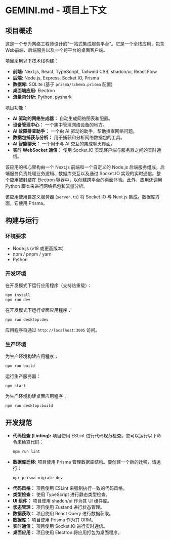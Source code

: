 # GEMINI.md - 项目上下文

## 项目概述

这是一个专为网络工程师设计的"一站式集成服务平台"。它是一个全栈应用，包含Web前端、后端服务以及一个跨平台的桌面客户端。

项目采用以下技术栈构建：

*   **前端:** Next.js, React, TypeScript, Tailwind CSS, shadcn/ui, React Flow
*   **后端:** Node.js, Express, Socket.IO, Prisma
*   **数据库:** SQLite (基于 `prisma/schema.prisma` 配置)
*   **桌面端应用:** Electron
*   **流量包分析:** Python, pyshark

项目功能：
- **AI 驱动的网络生成器：** 自动生成网络图表和配置。
- **设备管理中心：** 一个集中管理网络设备的地方。
- **AI 故障排查助手：** 一个由 AI 驱动的助手，帮助排查网络问题。
- **数据包捕获与分析：** 用于捕获和分析网络数据包的工具。
- **AI 智能聊天：** 一个用于与 AI 交互的集成聊天界面。
- **实时 WebSocket 通信：** 使用 Socket.IO 实现客户端与服务器之间的实时通信。

该应用的核心架构由一个 Next.js 前端和一个自定义的 Node.js 后端服务组成。后端服务负责处理业务逻辑、数据库交互以及通过 Socket.IO 实现的实时通信。整个应用被封装在 Electron 容器中，以创建跨平台的桌面体验。此外，应用还调用 Python 脚本来进行网络抓包和流量分析。

该应用使用自定义服务器 (`server.ts`) 将 Socket.IO 与 Next.js 集成。数据库方面，它使用 Prisma。

## 构建与运行

### 环境要求

*   Node.js (v18 或更高版本)
*   npm / pnpm / yarn
*   Python

### 开发环境

在开发模式下运行应用程序（支持热重载）：

```bash
npm install
npm run dev
```

在开发模式下运行桌面应用程序：

```bash
npm run desktop:dev
```

应用程序将通过 `http://localhost:3005` 访问。

### 生产环境

为生产环境构建应用程序：

```bash
npm run build
```

运行生产服务器：

```bash
npm start
```

为生产环境构建桌面应用程序：

```bash
npm run desktop:build
```

## 开发规范

- **代码检查 (Linting):** 项目使用 ESLint 进行代码规范检查。您可以运行以下命令来检查代码：
    ```bash
    npm run lint
    ```
- **数据库迁移:** 项目使用 Prisma 管理数据库结构。要创建一个新的迁移，请运行：
    ```bash
    npx prisma migrate dev
    ```
- **代码风格：** 项目使用 ESLint 来强制执行一致的代码风格。
- **类型检查：** 使用 TypeScript 进行静态类型检查。
- **UI 组件：** 项目使用 shadcn/ui 作为其 UI 组件库。
- **状态管理：** 项目使用 Zustand 进行状态管理。
- **数据获取：** 项目使用 React Query 进行数据获取。
- **数据库：** 项目使用 Prisma 作为其 ORM。
- **实时通信：** 项目使用 Socket.IO 进行实时通信。
- **桌面应用：** 项目使用 Electron 将应用打包为桌面程序。
